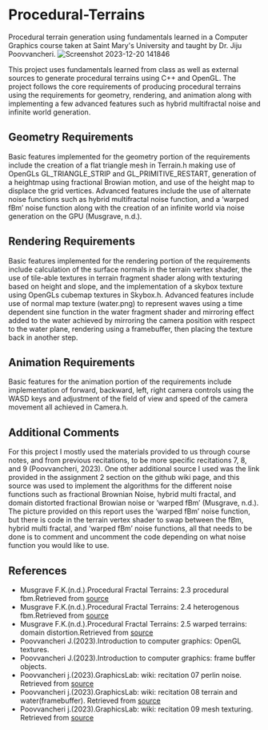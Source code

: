 # Procedural-Terrains
Procedural terrain generation using fundamentals learned in a Computer Graphics course taken at Saint Mary's University and taught by Dr. Jiju Poovvancheri.
![Screenshot 2023-12-20 141846](https://github.com/riley-okeefe/Procedural-Terrains/assets/97004064/fa303340-455c-4501-8558-32e908fc7680)

This project uses fundamentals learned from class as well as external sources to generate procedural terrains using C++ and OpenGL. The project follows the core requirements of producing procedural terrains using the requirements for geometry, rendering, and animation along with implementing a few advanced features such as hybrid multifractal noise and infinite world generation.

## Geometry Requirements
Basic features implemented for the geometry portion of the requirements include the creation of a flat triangle mesh in Terrain.h making use of OpenGLs GL_TRIANGLE_STRIP and GL_PRIMITIVE_RESTART, generation of a heightmap using fractional Browian motion, and use of the height map to displace the grid vertices.
Advanced features include the use of alternate noise functions such as hybrid multifractal noise function, and a ‘warped fBm’ noise function along with the creation of an infinite world via noise generation on the GPU (Musgrave, n.d.).

## Rendering Requirements
Basic features implemented for the rendering portion of the requirements include calculation of the surface normals in the terrain vertex shader, the use of tile-able textures in terrain fragment shader along with texturing based on height and slope, and the implementation of a skybox texture using OpenGLs cubemap textures in Skybox.h.
Advanced features include use of normal map texture (water.png) to represent waves using a time dependent sine function in the water fragment shader and mirroring effect added to the water achieved by mirroring the camera position with respect to the water plane, rendering using a framebuffer, then placing the texture back in another step.

## Animation Requirements
Basic features for the animation portion of the requirements include implementation of forward, backward, left, right camera controls using the WASD keys and adjustment of the field of view and speed of the camera movement all achieved in Camera.h.

## Additional Comments
For this project I mostly used the materials provided to us through course notes, and from previous recitations, to be more specific recitations 7, 8, and 9 (Poovvancheri, 2023). One other additional source I used was the link provided in the assignment 2 section on the github wiki page, and this source was used to implement the algorithms for the different noise functions such as fractional Brownian Noise, hybrid multi fractal, and domain distorted fractional Browian noise or ‘warped fBm’ (Musgrave, n.d.). The picture provided on this report uses the ‘warped fBm’ noise function, but there is code in the terrain vertex shader to swap between the fBm, hybrid multi fractal, and ‘warped fBm’ noise functions, all that needs to be done is to comment and uncomment the code depending on what noise function you would like to use.

## References
- Musgrave F.K.(n.d.).Procedural Fractal Terrains: 2.3 procedural fbm.Retrieved from [source](https://www.classes.cs.uchicago.edu/archive/2015/fall/23700-1/final-project/MusgraveTerrain00.pdf)
- Musgrave F.K.(n.d.).Procedural Fractal Terrains: 2.4 heterogenous fbm.Retrieved from [source](https://www.classes.cs.uchicago.edu/archive/2015/fall/23700-1/final-project/MusgraveTerrain00.pdf)
- Musgrave F.K.(n.d.).Procedural Fractal Terrains: 2.5 warped terrains: domain distortion.Retrieved from [source](https://www.classes.cs.uchicago.edu/archive/2015/fall/23700-1/final-project/MusgraveTerrain00.pdf)
- Poovvancheri J.(2023).Introduction to computer graphics: OpenGL textures.
- Poovvancheri J.(2023).Introduction to computer graphics: frame buffer objects.
- Poovvancheri j.(2023).GraphicsLab: wiki: recitation 07 perlin noise. Retrieved from [source](https://github.com/jijup/GraphicsLab/wiki/Recitation-07-Perlin-Noise)
- Poovvancheri j.(2023).GraphicsLab: wiki: recitation 08 terrain and water(framebuffer). Retrieved from [source](https://github.com/jijup/GraphicsLab/wiki/Recitation-08-Terrain-and-Water(FrameBuffer))
- Poovvancheri j.(2023).GraphicsLab: wiki: recitation 09 mesh texturing. Retrieved from [source](https://github.com/jijup/GraphicsLab/wiki/Recitation-09-Mesh-Texturing)


